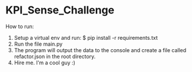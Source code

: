 # KPI_Sense_Challenge

How to run:

1.  Setup a virtual env and run: \$ pip install -r requirements.txt
2.  Run the file main.py
3.  The program will output the data to the console and create a file
    called refactor.json in the root directory.
4.  Hire me. I'm a cool guy :)
